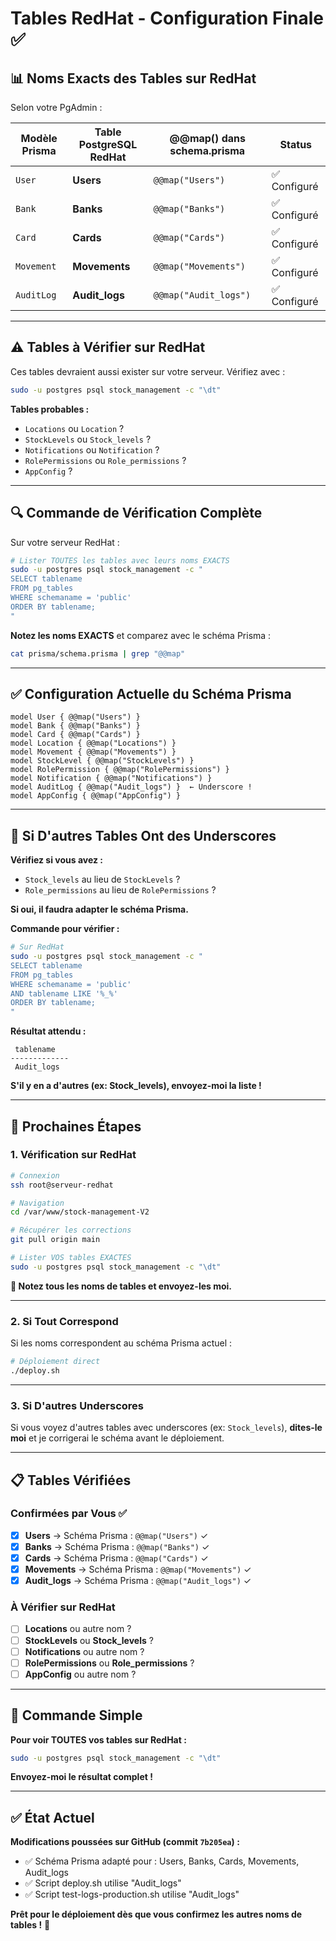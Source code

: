 # Tables RedHat - Configuration Finale ✅

## 📊 Noms Exacts des Tables sur RedHat

Selon votre PgAdmin :

| Modèle Prisma | Table PostgreSQL RedHat | @@map() dans schema.prisma | Status |
|---------------|-------------------------|----------------------------|--------|
| `User` | **Users** | `@@map("Users")` | ✅ Configuré |
| `Bank` | **Banks** | `@@map("Banks")` | ✅ Configuré |
| `Card` | **Cards** | `@@map("Cards")` | ✅ Configuré |
| `Movement` | **Movements** | `@@map("Movements")` | ✅ Configuré |
| `AuditLog` | **Audit_logs** | `@@map("Audit_logs")` | ✅ Configuré |

---

## ⚠️ Tables à Vérifier sur RedHat

Ces tables devraient aussi exister sur votre serveur. Vérifiez avec :

```bash
sudo -u postgres psql stock_management -c "\dt"
```

**Tables probables :**
- `Locations` ou `Location` ?
- `StockLevels` ou `Stock_levels` ?
- `Notifications` ou `Notification` ?
- `RolePermissions` ou `Role_permissions` ?
- `AppConfig` ?

---

## 🔍 Commande de Vérification Complète

Sur votre serveur RedHat :

```bash
# Lister TOUTES les tables avec leurs noms EXACTS
sudo -u postgres psql stock_management -c "
SELECT tablename 
FROM pg_tables 
WHERE schemaname = 'public' 
ORDER BY tablename;
"
```

**Notez les noms EXACTS** et comparez avec le schéma Prisma :

```bash
cat prisma/schema.prisma | grep "@@map"
```

---

## ✅ Configuration Actuelle du Schéma Prisma

```prisma
model User { @@map("Users") }
model Bank { @@map("Banks") }
model Card { @@map("Cards") }
model Location { @@map("Locations") }
model Movement { @@map("Movements") }
model StockLevel { @@map("StockLevels") }
model RolePermission { @@map("RolePermissions") }
model Notification { @@map("Notifications") }
model AuditLog { @@map("Audit_logs") }  ← Underscore !
model AppConfig { @@map("AppConfig") }
```

---

## 🔧 Si D'autres Tables Ont des Underscores

**Vérifiez si vous avez :**
- `Stock_levels` au lieu de `StockLevels` ?
- `Role_permissions` au lieu de `RolePermissions` ?

**Si oui, il faudra adapter le schéma Prisma.**

**Commande pour vérifier :**

```bash
# Sur RedHat
sudo -u postgres psql stock_management -c "
SELECT tablename 
FROM pg_tables 
WHERE schemaname = 'public' 
AND tablename LIKE '%_%'
ORDER BY tablename;
"
```

**Résultat attendu :**
```
 tablename   
-------------
 Audit_logs
```

**S'il y en a d'autres (ex: Stock_levels), envoyez-moi la liste !**

---

## 🚀 Prochaines Étapes

### 1. Vérification sur RedHat

```bash
# Connexion
ssh root@serveur-redhat

# Navigation
cd /var/www/stock-management-V2

# Récupérer les corrections
git pull origin main

# Lister VOS tables EXACTES
sudo -u postgres psql stock_management -c "\dt"
```

**📝 Notez tous les noms de tables et envoyez-les moi.**

---

### 2. Si Tout Correspond

Si les noms correspondent au schéma Prisma actuel :

```bash
# Déploiement direct
./deploy.sh
```

---

### 3. Si D'autres Underscores

Si vous voyez d'autres tables avec underscores (ex: `Stock_levels`), **dites-le moi** et je corrigerai le schéma avant le déploiement.

---

## 📋 Tables Vérifiées

### Confirmées par Vous ✅

- [x] **Users** → Schéma Prisma : `@@map("Users")` ✓
- [x] **Banks** → Schéma Prisma : `@@map("Banks")` ✓
- [x] **Cards** → Schéma Prisma : `@@map("Cards")` ✓
- [x] **Movements** → Schéma Prisma : `@@map("Movements")` ✓
- [x] **Audit_logs** → Schéma Prisma : `@@map("Audit_logs")` ✓

### À Vérifier sur RedHat

- [ ] **Locations** ou autre nom ?
- [ ] **StockLevels** ou **Stock_levels** ?
- [ ] **Notifications** ou autre nom ?
- [ ] **RolePermissions** ou **Role_permissions** ?
- [ ] **AppConfig** ou autre nom ?

---

## 🎯 Commande Simple

**Pour voir TOUTES vos tables sur RedHat :**

```bash
sudo -u postgres psql stock_management -c "\dt"
```

**Envoyez-moi le résultat complet !**

---

## ✅ État Actuel

**Modifications poussées sur GitHub (commit `7b205ea`) :**
- ✅ Schéma Prisma adapté pour : Users, Banks, Cards, Movements, Audit_logs
- ✅ Script deploy.sh utilise "Audit_logs"
- ✅ Script test-logs-production.sh utilise "Audit_logs"

**Prêt pour le déploiement dès que vous confirmez les autres noms de tables !** 🚀

